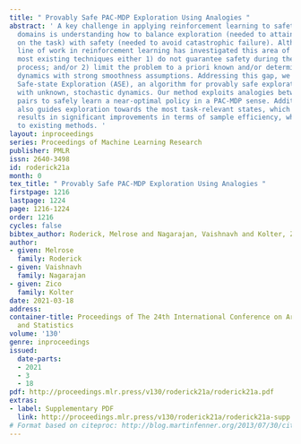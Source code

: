 ```yaml
---
title: " Provably Safe PAC-MDP Exploration Using Analogies "
abstract: ' A key challenge in applying reinforcement learning to safety-critical
  domains is understanding how to balance exploration (needed to attain good performance
  on the task) with safety (needed to avoid catastrophic failure). Although a growing
  line of work in reinforcement learning has investigated this area of "safe exploration,"
  most existing techniques either 1) do not guarantee safety during the actual exploration
  process; and/or 2) limit the problem to a priori known and/or deterministic transition
  dynamics with strong smoothness assumptions. Addressing this gap, we propose Analogous
  Safe-state Exploration (ASE), an algorithm for provably safe exploration in MDPs
  with unknown, stochastic dynamics. Our method exploits analogies between state-action
  pairs to safely learn a near-optimal policy in a PAC-MDP sense. Additionally, ASE
  also guides exploration towards the most task-relevant states, which empirically
  results in significant improvements in terms of sample efficiency, when compared
  to existing methods. '
layout: inproceedings
series: Proceedings of Machine Learning Research
publisher: PMLR
issn: 2640-3498
id: roderick21a
month: 0
tex_title: " Provably Safe PAC-MDP Exploration Using Analogies "
firstpage: 1216
lastpage: 1224
page: 1216-1224
order: 1216
cycles: false
bibtex_author: Roderick, Melrose and Nagarajan, Vaishnavh and Kolter, Zico
author:
- given: Melrose
  family: Roderick
- given: Vaishnavh
  family: Nagarajan
- given: Zico
  family: Kolter
date: 2021-03-18
address:
container-title: Proceedings of The 24th International Conference on Artificial Intelligence
  and Statistics
volume: '130'
genre: inproceedings
issued:
  date-parts:
  - 2021
  - 3
  - 18
pdf: http://proceedings.mlr.press/v130/roderick21a/roderick21a.pdf
extras:
- label: Supplementary PDF
  link: http://proceedings.mlr.press/v130/roderick21a/roderick21a-supp.pdf
# Format based on citeproc: http://blog.martinfenner.org/2013/07/30/citeproc-yaml-for-bibliographies/
---
```

